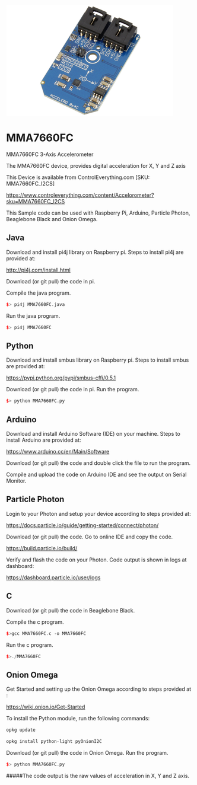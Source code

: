 [![MMA7660FC](MMA7660FC_I2CS.png)](https://www.controleverything.com/content/Accelorometer?sku=MMA7660FC_I2CS)
# MMA7660FC
MMA7660FC 3-Axis Accelerometer

The MMA7660FC device, provides digital acceleration for X, Y and Z axis

This Device is available from ControlEverything.com [SKU: MMA7660FC_I2CS]

https://www.controleverything.com/content/Accelorometer?sku=MMA7660FC_I2CS

This Sample code can be used with Raspberry Pi, Arduino, Particle Photon, Beaglebone Black and Onion Omega.

## Java
Download and install pi4j library on Raspberry pi. Steps to install pi4j are provided at:

http://pi4j.com/install.html

Download (or git pull) the code in pi.

Compile the java program.
```cpp
$> pi4j MMA7660FC.java
```

Run the java program.
```cpp
$> pi4j MMA7660FC
```

## Python
Download and install smbus library on Raspberry pi. Steps to install smbus are provided at:

https://pypi.python.org/pypi/smbus-cffi/0.5.1

Download (or git pull) the code in pi. Run the program.

```cpp
$> python MMA7660FC.py
```

## Arduino
Download and install Arduino Software (IDE) on your machine. Steps to install Arduino are provided at:

https://www.arduino.cc/en/Main/Software

Download (or git pull) the code and double click the file to run the program.

Compile and upload the code on Arduino IDE and see the output on Serial Monitor.


## Particle Photon

Login to your Photon and setup your device according to steps provided at:

https://docs.particle.io/guide/getting-started/connect/photon/

Download (or git pull) the code. Go to online IDE and copy the code.

https://build.particle.io/build/

Verify and flash the code on your Photon. Code output is shown in logs at dashboard:

https://dashboard.particle.io/user/logs


## C 
Download (or git pull) the code in Beaglebone Black.

Compile the c program.
```cpp
$>gcc MMA7660FC.c -o MMA7660FC
```
Run the c program.
```cpp
$>./MMA7660FC
```

## Onion Omega

Get Started and setting up the Onion Omega according to steps provided at :

https://wiki.onion.io/Get-Started

To install the Python module, run the following commands:
```cpp
opkg update
```
```cpp
opkg install python-light pyOnionI2C
```

Download (or git pull) the code in Onion Omega. Run the program.

```cpp
$> python MMA7660FC.py
```

#####The code output is the raw values of acceleration in X, Y and Z axis.
